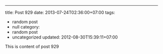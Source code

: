---
title: Post 929
date: 2013-07-24T02:36:00+07:00
tags:
  - random post
  - null
category:
  - random post
  - uncategorized
updated: 2012-08-30T15:39:11+07:00

This is content of post 929